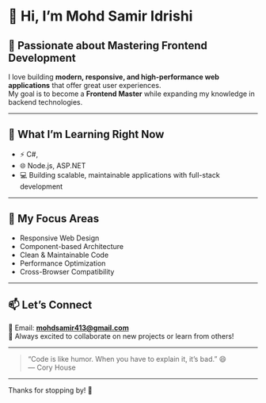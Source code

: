 # 👋 Hi, I’m **Mohd Samir Idrishi**

## 🚀 Passionate about Mastering Frontend Development  
I love building **modern, responsive, and high-performance web applications** that offer great user experiences.  
My goal is to become a **Frontend Master** while expanding my knowledge in backend technologies.

---

## 🌱 What I’m Learning Right Now
- ⚡ C#,
- 🌐 Node.js, ASP.NET  
- 💻 Building scalable, maintainable applications with full-stack development

---

## 🎯 My Focus Areas
- Responsive Web Design  
- Component-based Architecture  
- Clean & Maintainable Code  
- Performance Optimization  
- Cross-Browser Compatibility  

---

## 📫 Let’s Connect
📧 Email: **mohdsamir413@gmail.com**  
🔗 Always excited to collaborate on new projects or learn from others!

---

> “Code is like humor. When you have to explain it, it’s bad.” 😄  
> — Cory House

---

Thanks for stopping by! 🌟


<!---
mohdsameerid/mohdsameerid is a ✨ special ✨ repository because its `README.md` (this file) appears on your GitHub profile.
You can click the Preview link to take a look at your changes.
--->
